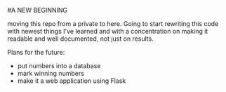 #A NEW BEGINNING

moving this repo from a private to here.  Going to start rewriting this code with newest things I've learned and with a concentration on making it readable and well documented, not just on results.

Plans for the future:

- put numbers into a database
- mark winning numbers
- make it a web application using Flask
